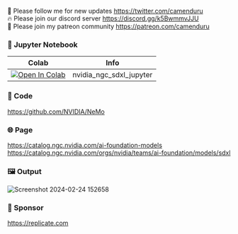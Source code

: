 🐣 Please follow me for new updates https://twitter.com/camenduru <br />
🔥 Please join our discord server https://discord.gg/k5BwmmvJJU <br />
🥳 Please join my patreon community https://patreon.com/camenduru <br />

### 🍊 Jupyter Notebook

| Colab | Info
| --- | --- |
[![Open In Colab](https://colab.research.google.com/assets/colab-badge.svg)](https://colab.research.google.com/github/camenduru/nvidia-ngc-jupyter/blob/main/nvidia_ngc_sdxl_jupyter.ipynb) | nvidia_ngc_sdxl_jupyter

### 🧬 Code
https://github.com/NVIDIA/NeMo

### 🌐 Page
https://catalog.ngc.nvidia.com/ai-foundation-models  <br />
https://catalog.ngc.nvidia.com/orgs/nvidia/teams/ai-foundation/models/sdxl  <br />

### 🖼 Output
![Screenshot 2024-02-24 152658](https://github.com/camenduru/nvidia-ngc-jupyter/assets/54370274/70367ef9-67ea-4fd6-b9eb-c421d6f63e1d)

### 🏢 Sponsor
https://replicate.com
